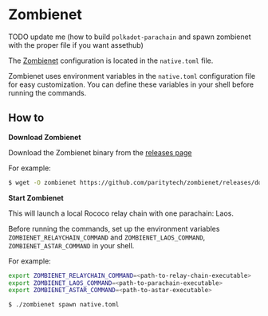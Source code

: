 # Zombienet

TODO update me (how to build `polkadot-parachain` and spawn zombienet with the proper file if you want assethub)

The [Zombienet](https://github.com/paritytech/zombienet) configuration is located in the `native.toml` file.

Zombienet uses environment variables in the `native.toml` configuration file for easy customization. You can define these variables in your shell before running the commands. 

## How to

**Download Zombienet**

Download the Zombienet binary from the [releases page](https://github.com/paritytech/zombienet/releases)

For example:

```sh
$ wget -O zombienet https://github.com/paritytech/zombienet/releases/download/v1.3.106/zombienet-linux-x64 && chmod +x zombienet
```

**Start Zombienet**

This will launch a local Rococo relay chain with one parachain: Laos.

Before running the commands, set up the environment variables `ZOMBIENET_RELAYCHAIN_COMMAND` and `ZOMBIENET_LAOS_COMMAND`, `ZOMBIENET_ASTAR_COMMAND` in your shell. 

For example:

```sh
export ZOMBIENET_RELAYCHAIN_COMMAND=<path-to-relay-chain-executable>
export ZOMBIENET_LAOS_COMMAND=<path-to-parachain-executable>
export ZOMBIENET_ASTAR_COMMAND=<path-to-astar-executable>
```

```sh
$ ./zombienet spawn native.toml
```
